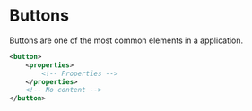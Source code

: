 # Buttons
Buttons are one of the most common elements in a application.
```xml
<button>
    <properties>
        <!-- Properties -->
    </properties>
    <!-- No content -->
</button>